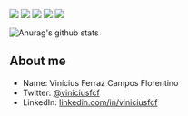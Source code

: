  <p>   <img src="http://views.whatilearened.today/views/github/viniciusfcf/views.svg"/> 
  <img src="https://img.shields.io/badge/Front End-Angular-f55247"/>
    <img src="https://img.shields.io/badge/Back End-Java-f55247"/>
<a href="https://github.com/viniciusfcf/"><img src="https://img.shields.io/github/followers/viniciusfcf?color=%234CC61E&label=GitHub%20Followers%20%3A"/></a>
    <a href="https://github.com/viniciusfcf?tab=repositories"><img src="https://badges.frapsoft.com/os/v2/open-source.svg?v=103"/></a></p>

![Anurag's github stats](https://github-readme-stats.vercel.app/api?username=viniciusfcf&show_icons=true&theme=dark)





##  About me

- Name: Vinícius Ferraz Campos Florentino
- Twitter: [@viniciusfcf](https://twitter.com/viniciusfcf)
- LinkedIn: [linkedin.com/in/viniciusfcf](https://www.linkedin.com/in/viniciusfcf)




